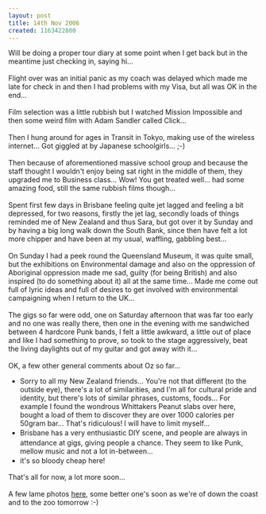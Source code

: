 ```yaml
---
layout: post
title: 14th Nov 2006
created: 1163422800
---
```

<p>Will be doing a proper tour diary at some point when I get back but in the meantime just checking in, saying hi...<br /><br />Flight over was an initial panic as my coach was delayed which made me late for check in and then I had problems with my Visa, but all was OK in the end...<br /><br />Film selection was a little rubbish but I watched Mission Impossible and then some weird film with Adam Sandler called Click...<br /><br />Then I hung around for ages in Transit in Tokyo, making use of the wireless internet... Got giggled at by Japanese schoolgirls... ;-)<br /><br />Then because of aforementioned massive school group and because the staff thought I wouldn&#39;t enjoy being sat right in the middle of them, they upgraded me to Business class... Wow! You get treated well... had some amazing food, still the same rubbish films though...<br /><br />Spent first few days in Brisbane feeling quite jet lagged and feeling a bit depressed, for two reasons, firstly the jet lag, secondly loads of things reminded me of New Zealand and thus Sara, but got over it by Sunday and by having a big long walk down the South Bank, since then have felt a lot more chipper and have been at my usual, waffling, gabbling best...<br /><br />On Sunday I had a peek round the Queensland Museum, it was quite small, but the exhibitions on Environmental damage and also on the oppression of Aboriginal oppression made me sad, guilty (for being British) and also inspired (to do something about it) all at the same time... Made me come out full of lyric ideas and full of desires to get involved with environmental campaigning when I return to the UK...<br /><br />The gigs so far were odd, one on Saturday afternoon that was far too early and no one was really there, then one in the evening with me sandwiched between 4 hardcore Punk bands, I felt a little awkward, a little out of place and like I had something to prove, so took to the stage aggressively, beat the living daylights out of my guitar and got away with it...<br /><br />OK, a few other general comments about Oz so far...</p><ul><li>Sorry to all my New Zealand friends... You&#39;re not that different (to the outside eye), there&#39;s a lot of similarities, and I&#39;m all for cultural pride and identity, but there&#39;s lots of similar phrases, customs, foods... For example I found the wondrous Whittakers Peanut slabs over here, bought a load of them to discover they are over 1000 calories per 50gram bar... That&#39;s ridiculous! I will have to limit myself...</li><li><span style="line-height: 1.538em;">Brisbane has a very enthusiastic DIY scene, and people are always in attendance at gigs, giving people a chance. They seem to like Punk, mellow music and not a lot in-between...</span></li><li><span style="line-height: 1.538em;">it&#39;s so bloody cheap here!</span></li></ul><p>That&#39;s all for now, a lot more soon...<br /><br />A few lame photos <a href="\" target="\&quot;_blank\&quot;">here</a>, some better one&#39;s soon as we&#39;re of down the coast and to the zoo tomorrow :-)</p>
